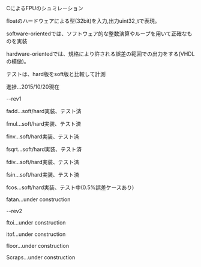 CによるFPUのシュミレーション

floatのハードウェアによる型(32bit)を入力,出力uint32_tで表現。

software-orientedでは、ソフトウェア的な整数演算やループを用いて正確なものを実装

hardware-orientedでは、規格により許される誤差の範囲での出力をする(VHDLの模倣)。

テストは、hard版をsoft版と比較して計測

進捗...2015/10/20現在

--rev1

fadd...soft/hard実装、テスト済

fmul...soft/hard実装、テスト済

finv...soft/hard実装、テスト済

fsqrt...soft/hard実装、テスト済

fdiv...soft/hard実装、テスト済

fsin...soft/hard実装、テスト済

fcos...soft/hard実装、テスト中(0.5%誤差ケースあり)

fatan...under construction

--rev2

ftoi...under construction

itof...under construction

floor...under construction

Scraps...under construction

